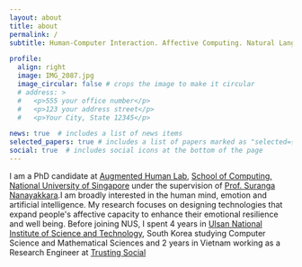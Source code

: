 ```yaml
---
layout: about
title: about
permalink: /
subtitle: Human-Computer Interaction. Affective Computing. Natural Language Processing

profile:
  align: right
  image: IMG_2087.jpg
  image_circular: false # crops the image to make it circular
  # address: >
  #   <p>555 your office number</p>
  #   <p>123 your address street</p>
  #   <p>Your City, State 12345</p>

news: true  # includes a list of news items
selected_papers: true # includes a list of papers marked as "selected={true}"
social: true  # includes social icons at the bottom of the page
---
```


<!-- Write your biography here. Tell the world about yourself. Link to your favorite [subreddit](http://reddit.com). You can put a picture in, too. The code is already in, just name your picture `prof_pic.jpg` and put it in the `img/` folder.

Put your address / P.O. box / other info right below your picture. You can also disable any these elements by editing `profile` property of the YAML header of your `_pages/about.md`. Edit `_bibliography/papers.bib` and Jekyll will render your [publications page](/al-folio/publications/) automatically.

Link to your social media connections, too. This theme is set up to use [Font Awesome icons](http://fortawesome.github.io/Font-Awesome/) and [Academicons](https://jpswalsh.github.io/academicons/), like the ones below. Add your Facebook, Twitter, LinkedIn, Google Scholar, or just disable all of them. -->

 I am a PhD candidate at <a target="_blank" href="https:ahlab.org" >Augmented Human Lab</a>, <a target="_blank" href="https://nus.edu.sg">School of Computing, National University of Singapore</a> under the supervision of <a href="https://suranga.info">Prof. Suranga Nanayakkara</a>.I am broadly interested in the human mind, emotion and artificial intelligence. My research focuses on designing technologies that expand people's affective capacity to enhance their emotional resilience and well being. Before joining NUS, I spent 4 years in <a target="_blank" href="https://unist.ac.kr">Ulsan National Institute of Science and Technology</a>, South Korea studying Computer Science and Mathematical Sciences and 2 years in Vietnam working as a Research Engineer at <a target="_blank" href="https://trustingsocial.com">Trusting Social</a>
